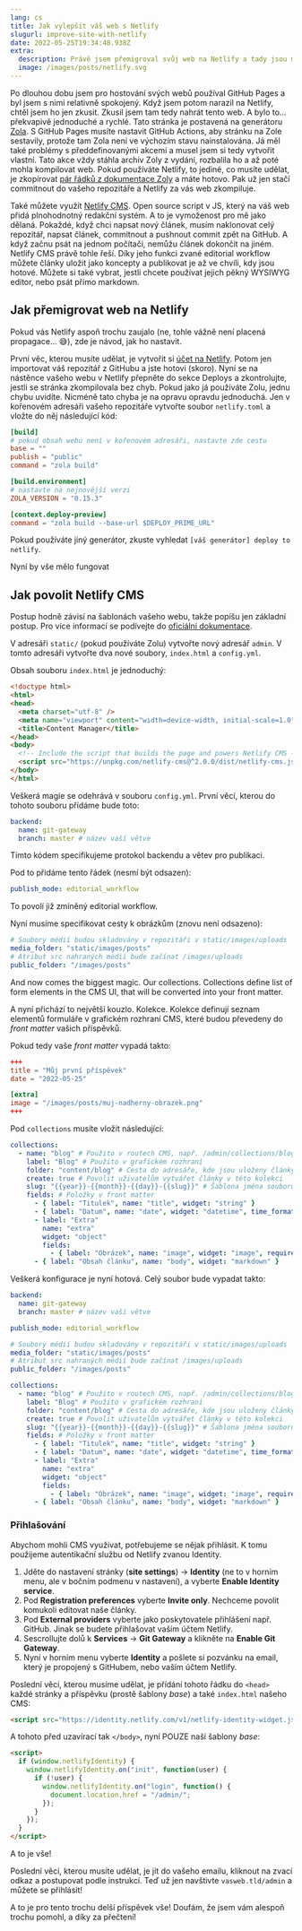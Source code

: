 ```yaml
---
lang: cs
title: Jak vylepšit váš web s Netlify
slugurl: improve-site-with-netlify
date: 2022-05-25T19:34:48.938Z
extra:
  description: Právě jsem přemigroval svůj web na Netlify a tady jsou mé myšlenky.
  image: /images/posts/netlify.svg
---
```

Po dlouhou dobu jsem pro hostování svých webů používal GitHub Pages a byl jsem s nimi relativně spokojený. Když jsem potom narazil na Netlify, chtěl jsem ho jen zkusit. Zkusil jsem tam tedy nahrát tento web. A bylo to... překvapivě jednoduché a rychlé. Tato stránka je postavená na generátoru [Zola](https://www.getzola.org/). S GitHub Pages musíte nastavit GitHub Actions, aby stránku na Zole sestavily, protože tam Zola není ve výchozím stavu nainstalována. Já měl také problémy s předdefinovanými akcemi a musel jsem si tedy vytvořit vlastní. Tato akce vždy stáhla archiv Zoly z vydání, rozbalila ho a až poté mohla kompilovat web. Pokud používáte Netlify, to jediné, co musíte udělat, je zkopírovat [pár řádků z dokumentace Zoly](https://www.getzola.org/documentation/deployment/netlify/) a máte hotovo. Pak už jen stačí commitnout do vašeho repozitáře a Netlify za vás web zkompiluje.

Také můžete využít [Netlify CMS](https://www.netlifycms.org/). Open source script v JS, který na váš web přidá plnohodnotný redakční systém. A to je vymoženost pro mě jako dělaná. Pokaždé, když chci napsat nový článek, musím naklonovat celý repozitář, napsat článek, commitnout a pushnout commit zpět na GitHub. A když začnu psát na jednom počítači, nemůžu článek dokončit na jiném. Netlify CMS právě tohle řeší. Díky jeho funkci zvané editorial workflow můžete články uložit jako koncepty a publikovat je až ve chvíli, kdy jsou hotové. Můžete si také vybrat, jestli chcete používat jejich pěkný WYSIWYG editor, nebo psát přímo markdown.

## Jak přemigrovat web na Netlify

Pokud vás Netlify aspoň trochu zaujalo (ne, tohle vážně není placená propagace... 😅️), zde je návod, jak ho nastavit.

První věc, kterou musíte udělat, je vytvořit si [účet na Netlify](https://app.netlify.com/). Potom jen importovat váš repozitář z GitHubu a jste hotovi (skoro). Nyní se na nástěnce vašeho webu v Netlify přepněte do sekce Deploys a zkontrolujte, jestli se stránka zkompilovala bez chyb. Pokud jako já používáte Zolu, jednu chybu uvidíte. Nicméně tato chyba je na opravu opravdu jednoduchá. Jen v kořenovém adresáři vašeho repozitáře vytvořte soubor `netlify.toml` a vložte do něj následující kód:

```toml
[build]
# pokud obsah webu není v kořenovém adresáři, nastavte zde cestu
base = ""
publish = "public"
command = "zola build"

[build.environment]
# nastavte na nejnovější verzi
ZOLA_VERSION = "0.15.3"

[context.deploy-preview]
command = "zola build --base-url $DEPLOY_PRIME_URL"
```

Pokud používáte jiný generátor, zkuste vyhledat `[váš generátor] deploy to netlify`.

Nyní by vše mělo fungovat

## Jak povolit Netlify CMS

Postup hodně závisí na šablonách vašeho webu, takže popíšu jen základní postup. Pro více informací se podívejte do [oficiální dokumentace](https://www.netlifycms.org/docs/).

V adresáři `static/` (pokud používáte Zolu) vytvořte nový adresář `admin`. V tomto adresáři vytvořte dva nové soubory, `index.html` a `config.yml`.

Obsah souboru `index.html` je jednoduchý:

```html
<!doctype html>
<html>
<head>
  <meta charset="utf-8" />
  <meta name="viewport" content="width=device-width, initial-scale=1.0" />
  <title>Content Manager</title>
</head>
<body>
  <!-- Include the script that builds the page and powers Netlify CMS -->
  <script src="https://unpkg.com/netlify-cms@^2.0.0/dist/netlify-cms.js"></script>
</body>
</html>
```

Veškerá magie se odehrává v souboru `config.yml`. První věcí, kterou do tohoto souboru přídáme bude toto:

```yaml
backend:
  name: git-gateway
  branch: master # název vaší větve
```

Tímto kódem specifikujeme protokol backendu a větev pro publikaci.

Pod to přidáme tento řádek (nesmí být odsazen):

```yaml
publish_mode: editorial_workflow
```

To povolí již zmíněný editorial workflow.

Nyní musíme specifikovat cesty k obrázkům (znovu není odsazeno):

```yaml
# Soubory médií budou skladovány v repozitáři v static/images/uploads
media_folder: "static/images/posts"
# Atribut src nahraných médií bude začínat /images/uploads
public_folder: "/images/posts"
```

And now comes the biggest magic. Our collections. Collections define list of form elements in the CMS UI, that will be converted into your front matter.

A nyní přichází to největší kouzlo. Kolekce. Kolekce definují seznam elementů formuláře v grafickém rozhraní CMS, které budou převedeny do *front matter* vašich příspěvků.

Pokud tedy vaše *front matter* vypadá takto:

```toml
+++
title = "Můj první příspěvek"
date = "2022-05-25"

[extra]
image = "/images/posts/muj-nadherny-obrazek.png"
+++
```

Pod `collections` musíte vložit následující:

```yaml
collections:
  - name: "blog" # Použito v routech CMS, např. /admin/collections/blog
    label: "Blog" # Použito v grafickém rozhraní
    folder: "content/blog" # Cesta do adresáře, kde jsou uloženy články
    create: true # Povolit uživatelům vytvářet články v této kolekci
    slug: "{{year}}-{{month}}-{{day}}-{{slug}}" # Šablona jména souboru, např. YYYY-MM-DD-title.md
    fields: # Položky v front matter
      - { label: "Titulek", name: "title", widget: "string" }
      - { label: "Datum", name: "date", widget: "datetime", time_format: false }
      - label: "Extra"
        name: "extra"
        widget: "object"
        fields:
          - { label: "Obrázek", name: "image", widget: "image", required: false }
      - { label: "Obsah článku", name: "body", widget: "markdown" }
```

Veškerá konfigurace je nyní hotová. Celý soubor bude vypadat takto:

```yaml
backend:
  name: git-gateway
  branch: master # název vaší větve

publish_mode: editorial_workflow

# Soubory médií budou skladovány v repozitáři v static/images/uploads
media_folder: "static/images/posts"
# Atribut src nahraných médií bude začínat /images/uploads
public_folder: "/images/posts"

collections:
  - name: "blog" # Použito v routech CMS, např. /admin/collections/blog
    label: "Blog" # Použito v grafickém rozhraní
    folder: "content/blog" # Cesta do adresáře, kde jsou uloženy články
    create: true # Povolit uživatelům vytvářet články v této kolekci
    slug: "{{year}}-{{month}}-{{day}}-{{slug}}" # Šablona jména souboru, např. YYYY-MM-DD-title.md
    fields: # Položky v front matter
      - { label: "Titulek", name: "title", widget: "string" }
      - { label: "Datum", name: "date", widget: "datetime", time_format: false }
      - label: "Extra"
        name: "extra"
        widget: "object"
        fields:
          - { label: "Obrázek", name: "image", widget: "image", required: false }
      - { label: "Obsah článku", name: "body", widget: "markdown" }
```

### Přihlašování

Abychom mohli CMS využívat, potřebujeme se nějak přihlásit. K tomu použijeme autentikační službu od Netlify zvanou Identity.

1. Jděte do nastavení stránky (**site settings**) → **Identity** (ne to v horním menu, ale v bočním podmenu v nastavení), a vyberte **Enable Identity service**.
2. Pod **Registration preferences** vyberte **Invite only**. Nechceme povolit komukoli editovat naše články.
3. Pod **External providers** vyberte jako poskytovatele přihlášení např. GitHub. Jinak se budete přihlašovat vaším účtem Netlify.
4. Sescrollujte dolů k **Services** → **Git Gateway** a klikněte na **Enable Git Gateway**.
5. Nyní v horním menu vyberte **Identity** a pošlete si pozvánku na email, který je propojený s GitHubem, nebo vaším účtem Netlify.

Poslední věcí, kterou musíme udělat, je přídání tohoto řádku do `<head>` každé stránky a příspěvku (prostě šablony *base*) a také `index.html` našeho CMS:

```html
<script src="https://identity.netlify.com/v1/netlify-identity-widget.js"></script>
```

A tohoto před uzavírací tak `</body>`, nyní POUZE naší šablony *base*:

```html
<script>
  if (window.netlifyIdentity) {
    window.netlifyIdentity.on("init", function(user) {
      if (!user) {
        window.netlifyIdentity.on("login", function() {
          document.location.href = "/admin/";
        });
      }
    });
  }
</script>
```

A to je vše!

Poslední věcí, kterou musíte udělat, je jít do vašeho emailu, kliknout na zvací odkaz a postupovat podle instrukcí. Teď už jen navštivte `vasweb.tld/admin` a můžete se přihlásit!

A to je pro tento trochu delší příspěvek vše! Doufám, že jsem vám alespoň trochu pomohl, a díky za přečtení!
